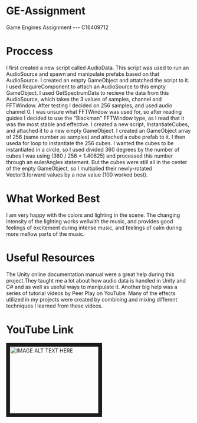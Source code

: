 # GE-Assignment
Game Engines Assignment --- C16409712


# Proccess

I first created a new script called AudioData. This script was used to run an AudioSource and spawn and manipulate prefabs based on that AudioSource. I created an empty GameObject and attatched the script to it. 
I used RequireComponent to attach an AudioSource to this empty GameObject. I used GetSpectrumData to recieve the data from this AudioSource, which takes the 3 values of samples, channel and FFTWindow. After testing I decided on 256 samples, and used audio channel 0. I was unsure what FFTWindow was used for, so after reading guides I decided to use the "Blackman" FFTWindow type, as I read that it was the most stable and effective.
I created a new script, InstantiateCubes, and attached it to a new empty GameObject. I created an GameObject array of 256 (same number as samples) and attached a cube prefab to it. I then useda for loop to instantiate the 256 cubes. I wanted the cubes to be instantiated in a circle, so I used divided 360 degrees by the number of cubes I was using (360 / 256 = 1.40625) and processed this number through an eulerAngles statement. But the cubes were still all in the center of the enpty GameObject, so I multiplied their newly-rotated Vector3.forward values by a new value (100 worked best). 


# What Worked Best
I am very happy with the colors and lighting in the scene. The changing intensity of the lighting works wellwith the music, and provides good feelings of excitement during intense music, and feelings of calm during more mellow parts of the music.


# Useful Resources
The Unity online documentation manual were a great help during this project.They taught me a lot about how audio data is handled in Unity and C# and as well as useful ways to manipulate it.
Another big help was a series of tutorial videos by Peer Play on YouTube. Many of the effects utilized in my projects were created by combining and mixing different techniques I learned from these videos.


# YouTube Link
<a href="http://www.youtube.com/watch?feature=player_embedded&v=X8__wfXemKE
" target="_blank"><img src="http://img.youtube.com/vi/X8__wfXemKE/0.jpg" 
alt="IMAGE ALT TEXT HERE" width="240" height="180" border="10" /></a>
